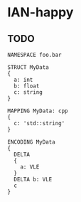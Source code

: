 
# IAN-happy


## TODO

```
NAMESPACE foo.bar

STRUCT MyData
{
  a: int
  b: float
  c: string
}

MAPPING MyData: cpp
{
  c: 'std::string'
}

ENCODING MyData
{
  DELTA
  {
    a: VLE
  }
  DELTA b: VLE
  c
}
```
